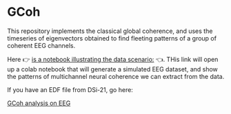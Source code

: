 # GCoh

This repository implements the classical global coherence, and uses the timeseries of eigenvectors obtained to find fleeting patterns of a group of coherent EEG channels.

Here :point_right:
<A href="https://colab.research.google.com/github/AraiKensuke/GCoh/blob/master/simulations/simulated_multichannel_EEG_Gcoh.ipynb">is a notebook illustrating the data scenario:</A> 
:point_left:.  THis link will open up a colab notebook that will generate a simulated EEG dataset, and show the patterns of multichannel neural coherence we can extract from the data.

If you have an EDF file from DSi-21, go here:

<A href="https://colab.research.google.com/github/AraiKensuke/GCoh/blob/master/cluster_eeg_gcoh.ipynb">GCoh analysis on EEG</A>
